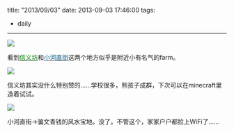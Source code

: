 title: "2013/09/03"
date: 2013-09-03 17:46:00
tags:
- daily
---
![](/assets/0021-01.png)

看到[<span style="color:#017f01">信义坊</span>](http://www.ingress.com/intel?ll=30.296569,120.139224&z=18)和[<span style="color:#005684">小河直街</span>](http://www.ingress.com/intel?ll=30.309136,120.131504&z=18)这两个地方似乎是附近小有名气的farm。

![](/assets/0021-02.jpg)

信义坊其实没什么特别赞的……学校很多，熊孩子成群，下次可以在minecraft里造着试试。

![](/assets/0021-03.jpg)

小河直街→骗文青钱的风水宝地。没了。不管这个，家家户户都拉上WiFi了……
